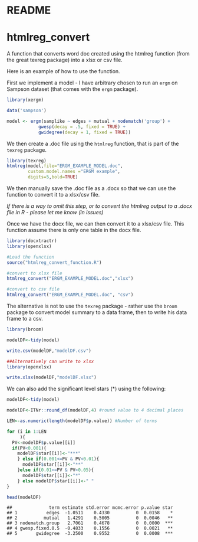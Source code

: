 README
================

htmlreg\_convert
================

A function that converts word doc created using the htmlreg function (from the great texreg package) into a xlsx or csv file.

Here is an example of how to use the function.

First we implement a model - I have arbitrary chosen to run an `ergm` on Sampson dataset (that comes with the `ergm` package).

``` r
library(xergm)

data('sampson')

model <- ergm(samplike ~ edges + mutual + nodematch('group') + 
            gwesp(decay = .5, fixed = TRUE) + 
            gwidegree(decay = 1, fixed = TRUE))
```

We then create a .doc file using the `htmlreg` function, that is part of the `texreg` package.

``` r
library(texreg)
htmlreg(model,file="ERGM_EXAMPLE_MODEL.doc",
        custom.model.names ="ERGM example",
        digits=5,bold=TRUE)
```

We then manually save the .doc file as a .docx so that we can use the function to convert it to a xlsx/csv file.

*If there is a way to omit this step, or to convert the htmlreg output to a .docx file in R - please let me know (in issues)*

Once we have the docx file, we can then convert it to a xlsx/csv file. This function assume there is only one table in the docx file.

``` r
library(docxtractr)
library(openxlsx)

#Load the function
source("htmlreg_convert_function.R")

#convert to xlsx file
htmlreg_convert("ERGM_EXAMPLE_MODEL.doc","xlsx")

#convert to csv file
htmlreg_convert("ERGM_EXAMPLE_MODEL.doc", "csv")
```

The alternative is not to use the `texreg` package - rather use the `broom` package to convert model summary to a data frame, then to write his data frame to a csv.

``` r
library(broom)

modelDF<-tidy(model)

write.csv(modelDF,"modelDF.csv")

##Alternatively can write to xlsx
library(openxlsx)

write.xlsx(modelDF,"modelDF.xlsx")
```

We can also add the significant level stars (\*) using the following:

``` r
modelDF<-tidy(model)

modelDF<-ITNr::round_df(modelDF,4) #round value to 4 decimal places

LEN<-as.numeric(length(modelDF$p.value)) #Number of terms

for (i in 1:LEN
     ){
  PV<-modelDF$p.value[[i]]
  if(PV<0.001){
    modelDF$star[[i]]<-"***"
    } else if(0.001<=PV & PV<0.01){
      modelDF$star[[i]]<-"**"
    }else if(0.01<=PV & PV<0.05){
      modelDF$star[[i]]<-"*"
    } else modelDF$star[[i]]<-" "
}

head(modelDF)
```

    ##              term estimate std.error mcmc.error p.value star
    ## 1           edges  -1.0511    0.4330          0  0.0158    *
    ## 2          mutual   1.4291    0.5005          0  0.0046   **
    ## 3 nodematch.group   2.7061    0.4678          0  0.0000  ***
    ## 4 gwesp.fixed.0.5  -0.4833    0.1556          0  0.0021   **
    ## 5       gwidegree  -3.2500    0.9552          0  0.0008  ***
